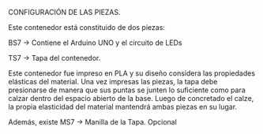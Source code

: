 CONFIGURACIÓN DE LAS PIEZAS. 

Este contenedor está constituido de dos piezas: 

BS7 -> Contiene el Arduino UNO y el circuito de LEDs

TS7 -> Tapa del contenedor. 

Este contenedor fue impreso en PLA y su diseño considera las propiedades elásticas del material. 
Una vez impresas las piezas, la tapa debe presionarse de manera que sus puntas se junten lo suficiente como para calzar dentro del espacio abierto de la base. Luego de concretado el calze, la propia elasticidad del material mantendrá ambas piezas en su lugar. 

Además, existe MS7 -> Manilla de la Tapa. Opcional
